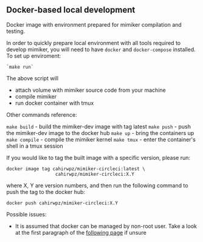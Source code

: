 Docker-based local development
---

Docker image with environment prepared for mimiker compilation and testing.

In order to quickly prepare local environment with all tools required to develop
mimiker, you will need to have `docker` and `docker-compose` installed.
To set up enviroment:

    `make run`

The above script will
- attach volume with mimiker source code from your machine
- compile mimiker
- run docker container with tmux

Other commands reference:

`make build` - build the mimiker-dev image with tag latest
`make push` - push the mimiker-dev image to the docker hub
`make up` - bring the containers up
`make compile` - compile the mimiker kernel
`make tmux` - enter the container's shell in a tmux session

If you would like to tag the built image with a specific version, please run:

```
docker image tag cahirwpz/mimiker-circleci:latest \
                  cahirwpz/mimiker-circleci:X.Y
```

where X, Y are version numbers, and then run the following command to push the
tag to the docker hub:

 `docker push cahirwpz/mimiker-circleci:X.Y`


Possible issues:
- It is assumed that docker can be managed by non-root user. Take a look at the
first paragraph of the [following page](https://docs.docker.com/install/linux/linux-postinstall/) if unsure

